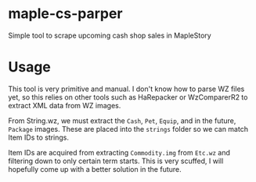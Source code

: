 # maple-cs-parper
Simple tool to scrape upcoming cash shop sales in MapleStory


# Usage

This tool is very primitive and manual. I don't know how to parse WZ files yet, so this relies on other tools such as HaRepacker or WzComparerR2 to extract XML data from WZ images.

From String.wz, we must extract the `Cash`, `Pet`, `Equip`, and in the future, `Package` images. These are placed into the `strings` folder so we can match Item IDs to strings.

Item IDs are acquired from extracting `Commodity.img` from `Etc.wz` and filtering down to only certain term starts. This is very scuffed, I will hopefully come up with a better solution in the future.

